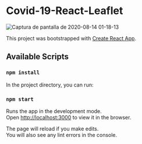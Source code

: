 # Covid-19-React-Leaflet

![Captura de pantalla de 2020-08-14 01-18-13](https://user-images.githubusercontent.com/47070998/90213433-23af9d80-ddcc-11ea-8574-b7d284401959.png)

This project was bootstrapped with [Create React App](https://github.com/facebook/create-react-app).

## Available Scripts

### `npm install`

In the project directory, you can run:

### `npm start`

Runs the app in the development mode.<br />
Open [http://localhost:3000](http://localhost:3000) to view it in the browser.

The page will reload if you make edits.<br />
You will also see any lint errors in the console.
